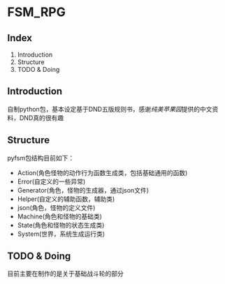 # FSM_RPG
## Index
1. Introduction
2. Structure
3. TODO & Doing
## Introduction
自制python包，基本设定基于DND五版规则书，感谢*纯美苹果园*提供的中文资料，DND真的很有趣
## Structure
pyfsm包结构目前如下：
+ Action(角色怪物的动作行为函数生成类，包括基础通用的函数)
+ Error(自定义的一些异常)
+ Generator(角色，怪物的生成器，通过json文件)
+ Helper(自定义的辅助函数，辅助类)
+ json(角色，怪物的定义文件)
+ Machine(角色和怪物的基础类)
+ State(角色和怪物的状态生成类)
+ System(世界，系统生成运行类)
## TODO & Doing
目前主要在制作的是关于基础战斗轮的部分
